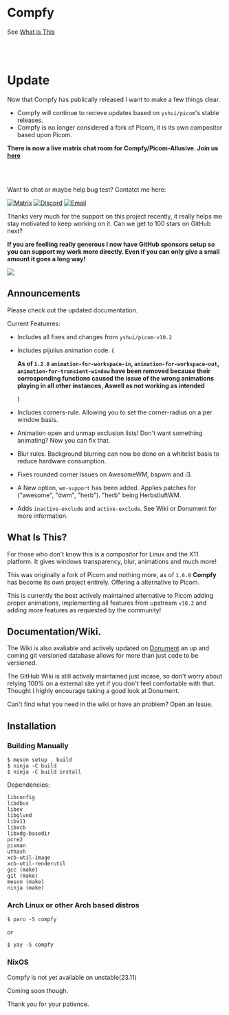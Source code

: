 # Compfy
See [What is This](https://github.com/allusive-dev/compfy#what-is-this)

<br>
<br>

# Update

Now that Compfy has publically released I want to make a few things clear.
- Compfy will continue to recieve updates based on `yshui/picom`'s stable releases.
- Compfy is no longer considered a fork of Picom, it is its own compositor based upon Picom.


**There is now a live matrix chat room for Compfy/Picom-Allusive. Join us [here](https://matrix.to/#/#compfy-discussion:matrix.org)**

<br>
<br>


Want to chat or maybe help bug test? Contatct me here:

[![Matrix](https://img.shields.io/badge/MATRIX-012121.svg?style=for-the-badge&logo=Matrix&logoColor=white)](https://matrix.to/#/#compfy:matrix.org)
[![Discord](https://img.shields.io/badge/DISCORD-5865F2.svg?style=for-the-badge&logo=Discord&logoColor=white)](https://github.com/allusive-dev/allusive-dev#contact-me)
[![Email](https://img.shields.io/badge/EMAIL-160F33.svg?style=for-the-badge&logo=ProtonMail&logoColor=white)](mailto:jasper@allusive.dev)

Thanks very much for the support on this project recently, it really helps me stay motivated to keep working on it.
Can we get to 100 stars on GitHub next?

**If you are feelling really generous I now have GitHub sponsors setup so you can support my work more directly.
Even if you can only give a small amount it goes a long way!**

[![](https://img.shields.io/static/v1?label=Sponsor&message=%E2%9D%A4&logo=GitHub&color=%23fe8e86)](https://github.com/sponsors/allusive-dev)

## Announcements

Please check out the updated documentation.

Current Featueres:

- Includes all fixes and changes from `yshui/picom-v10.2`
- Includes pijulius animation code. (

    **As of `1.2.0` `animation-for-workspace-in`, `animation-for-workspace-out`, `animation-for-transient-window` have been removed because their corrosponding functions caused the issue of the wrong animations playing in all other instances, Aswell as not working as intended**
  
  )
- Includes corners-rule. Allowing you to set the corner-radius on a per window basis.
- Animation open and unmap exclusion lists! Don't want something animating? Now you can fix that.
- Blur rules. Background blurring can now be done on a whitelist basis to reduce hardware consumption.
- Fixes rounded corner issues on AwesomeWM, bspwm and i3.
- A New option, `wm-support` has been added. Applies patches for ("awesome", "dwm", "herb"). "herb" being HerbstluftWM.
- Adds `inactive-exclude` and `active-exclude`. See Wiki or Donument for more information.

## What Is This?

For those who don't know this is a compositor for Linux and the X11 platform. It gives windows transparency, blur, animations and much more!

This was originally a fork of Picom and nothing more, as of `1.6.0` **Compfy** has become its own project entirely. Offering a alternative to Picom.

This is currently the best actively maintained alternative to Picom adding proper animations, implementing all features from upstream `v10.2` and adding more features as requested by the community!

## Documentation/Wiki.

The Wiki is also avaliable and actively updated on [Donument](https://donument.com/d/Allusive/compfy/-/documents/) an up and coming git versioned database allows for more than just code to be versioned.

The GitHub Wiki is still actively maintained just incase, so don't worry about relying 100% on a external site yet if you don't feel comfortable with that. Thought I highly encourage taking a good look at Donument.

Can't find what you need in the wiki or have an problem? Open an Issue.

## Installation

### Building Manually
```
$ meson setup . build
$ ninja -C build
$ ninja -C build install
```

Dependencies:

```
libconfig
libdbus
libev
libglvnd
libx11
libxcb
libxdg-basedir
pcre2
pixman
uthash
xcb-util-image
xcb-util-renderutil
gcc (make)
git (make)
meson (make)
ninja (make)
```

### Arch Linux or other Arch based distros

```
$ paru -S compfy
```
or
```
$ yay -S compfy
```

### NixOS

Compfy is not yet avaliable on unstable(23.11)

Coming soon though.

Thank you for your patience.

